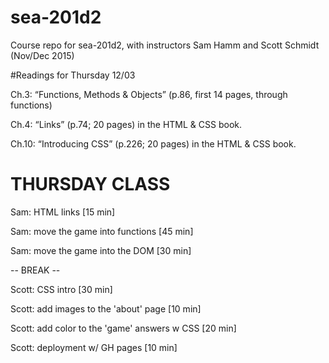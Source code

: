 # sea-201d2
Course repo for sea-201d2, with instructors Sam Hamm and Scott Schmidt (Nov/Dec 2015)

#Readings for Thursday 12/03

Ch.3: “Functions, Methods & Objects” (p.86, first 14 pages, through functions)

Ch.4: “Links” (p.74; 20 pages) in the HTML & CSS book.

Ch.10: “Introducing CSS” (p.226; 20 pages) in the HTML & CSS book.


# THURSDAY CLASS


Sam: HTML links [15 min]

Sam: move the game into functions [45 min]

Sam: move the game into the DOM [30 min]

-- BREAK --

Scott: CSS intro [30 min]

Scott: add images to the 'about' page [10 min]

Scott: add color to the 'game' answers w CSS [20 min]

Scott: deployment w/ GH pages [10 min]
